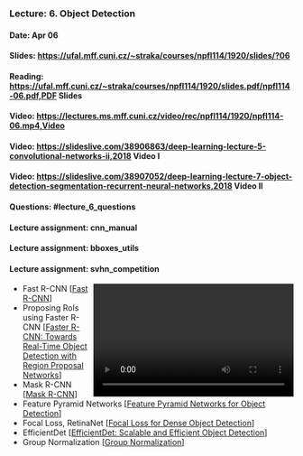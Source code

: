 ### Lecture: 6. Object Detection
#### Date: Apr 06
#### Slides: https://ufal.mff.cuni.cz/~straka/courses/npfl114/1920/slides/?06
#### Reading: https://ufal.mff.cuni.cz/~straka/courses/npfl114/1920/slides.pdf/npfl114-06.pdf,PDF Slides
#### Video: https://lectures.ms.mff.cuni.cz/video/rec/npfl114/1920/npfl114-06.mp4,Video
#### Video: https://slideslive.com/38906863/deep-learning-lecture-5-convolutional-networks-ii,2018 Video I
#### Video: https://slideslive.com/38907052/deep-learning-lecture-7-object-detection-segmentation-recurrent-neural-networks,2018 Video II
#### Questions: #lecture_6_questions
#### Lecture assignment: cnn_manual
#### Lecture assignment: bboxes_utils
#### Lecture assignment: svhn_competition

<video width="355" height="200" controls style="float: right">
  <source src="https://lectures.ms.mff.cuni.cz/video/rec/npfl114/1920/npfl114-06.mp4" type="video/mp4">
</video>

- Fast R-CNN [[Fast R-CNN](https://arxiv.org/abs/1504.08083)]
- Proposing RoIs using Faster R-CNN [[Faster R-CNN: Towards Real-Time Object Detection with Region Proposal Networks](https://arxiv.org/abs/1506.01497)]
- Mask R-CNN [[Mask R-CNN](https://arxiv.org/abs/1703.06870)]
- Feature Pyramid Networks [[Feature Pyramid Networks for Object Detection](https://arxiv.org/abs/1612.03144)]
- Focal Loss, RetinaNet [[Focal Loss for Dense Object Detection](https://arxiv.org/abs/1708.02002)]
- EfficientDet [[EfficientDet: Scalable and Efficient Object Detection](https://arxiv.org/abs/1911.09070)]
- Group Normalization [[Group Normalization](https://arxiv.org/abs/1803.08494)]

<div style="clear: both"></div>
